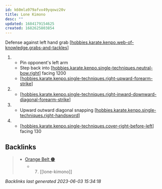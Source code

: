```yaml
---
id: k60mla979afvx49yqowz20v
title: Lone Kimono
desc: ""
updated: 1684179154625
created: 1682625803854
---
```


Defense against left hand grab
[[hobbies.karate.kenpo.web-of-knowledge.grabs-and-tackles]]

1. - Pin opponent's left arm
   - Step back into [[hobbies.karate.kenpo.single-techniques.neutral-bow.right]] facing 1200
   - [[hobbies.karate.kenpo.single-techniques.right-upward-forearm-strike]]
2. - [[hobbies.karate.kenpo.single-techniques.right-inward-downward-diagonal-forearm-strike]]
3. - Upward outward diagonal snapping [[hobbies.karate.kenpo.single-techniques.right-handsword]]
4. - [[hobbies.karate.kenpo.single-techniques.cover-right-before-left]] facing 130

[//begin]: # "Autogenerated link references for markdown compatibility"
[hobbies.karate.kenpo.web-of-knowledge.grabs-and-tackles]: ../web-of-knowledge/hobbies.karate.kenpo.web-of-knowledge.grabs-and-tackles "Grabs and Tackles"
[hobbies.karate.kenpo.single-techniques.neutral-bow.right]: ../single-techniques/hobbies.karate.kenpo.single-techniques.neutral-bow.right "Right Neutral Bow"
[hobbies.karate.kenpo.single-techniques.right-upward-forearm-strike]: ../single-techniques/hobbies.karate.kenpo.single-techniques.right-upward-forearm-strike "Right Upward Forearm Strike"
[hobbies.karate.kenpo.single-techniques.right-inward-downward-diagonal-forearm-strike]: ../single-techniques/hobbies.karate.kenpo.single-techniques.right-inward-downward-diagonal-forearm-strike "Right Inward Downward Diagonal Forearm Strike"
[hobbies.karate.kenpo.single-techniques.right-handsword]: ../single-techniques/hobbies.karate.kenpo.single-techniques.right-handsword "Right Handsword"
[hobbies.karate.kenpo.single-techniques.cover-right-before-left]: ../single-techniques/hobbies.karate.kenpo.single-techniques.cover-right-before-left "Cover Right before Left"
[//end]: # "Autogenerated link references"

## Backlinks

> - [Orange Belt 🟠](..\belts\2-orange.md)
>   - 7. [[lone-kimono]]

_Backlinks last generated 2023-06-03 15:34:18_
